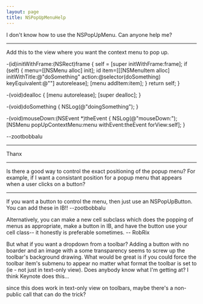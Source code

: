 ```yaml
---
layout: page
title: NSPopUpMenuHelp
---
```


I don't know how to use the NSPopUpMenu. Can anyone help me?

----

Add this to the view where you want the context menu to pop up.

    
-(id)initWithFrame:(NSRect)frame {
    self = [super initWithFrame:frame];
    if (self) {
        menu=[[NSMenu alloc] init];
        id item=[[[NSMenuItem alloc] initWithTitle:@"doSomething" action:@selector(doSomething) keyEquivalent:@""] autorelease];
        [menu addItem:item];
    }
    return self;
}

-(void)dealloc {
    [menu autorelease];
    [super dealloc];
}

-(void)doSomething {
    NSLog(@"doingSomething");
}

-(void)mouseDown:(NSEvent *)theEvent {
    NSLog(@"mouseDown:");
    [NSMenu popUpContextMenu:menu withEvent:theEvent forView:self];
}


--zootbobbalu

----
Thanx

----
Is there a good way to control the exact positioning of the popup menu? For example, if I want a consistant position for a popup menu that appears when a user clicks on a button?

----

If you want a button to control the menu, then just use an NSPopUpButton. You can add these in IB!! --zootbobbalu

Alternatively, you can make a new cell subclass which does the popping of menus as appropriate, make a button in IB, and have the button use your cell class-- it honestly is preferable sometimes. -- RobRix

But what if you want a dropdown from a toolbar? Adding a button with no boarder and an image with a some transparency seems to screw up the toolbar's background drawing. What would be great is if you could force the toolbar item's submenu to appear no matter what format the toolbar is set to (ie - not just in text-only view). Does anybody know what I'm getting at? I think Keynote does this...

since this does work in text-only view on toolbars, maybe there's a non-public call that can do the trick?

